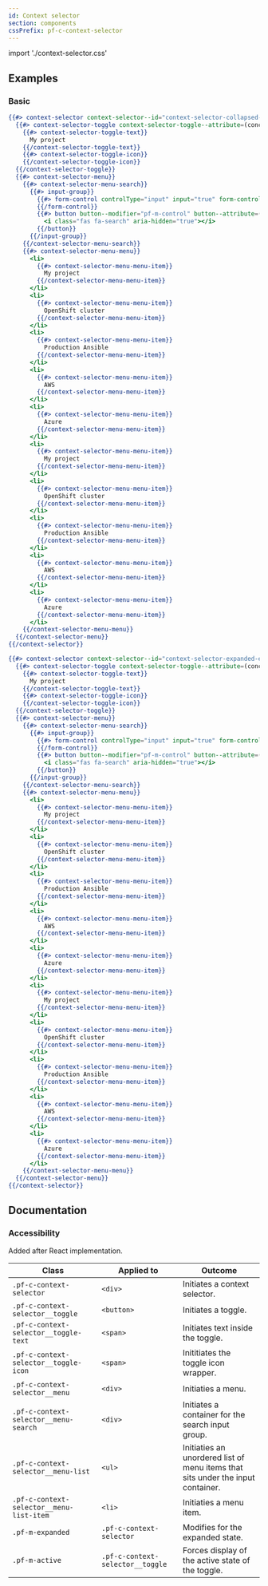 ```yaml
---
id: Context selector
section: components
cssPrefix: pf-c-context-selector
---
```

import './context-selector.css'

## Examples
### Basic
```hbs
{{#> context-selector context-selector--id="context-selector-collapsed-example" context-selector--label-text="Selected project"}}
  {{#> context-selector-toggle context-selector-toggle--attribute=(concat 'id="' context-selector--id '-toggle"' 'aria-labelledby="' context-selector--id '-label ' context-selector--id '-toggle"')}}
    {{#> context-selector-toggle-text}}
      My project
    {{/context-selector-toggle-text}}
    {{#> context-selector-toggle-icon}}
    {{/context-selector-toggle-icon}}
  {{/context-selector-toggle}}
  {{#> context-selector-menu}}
    {{#> context-selector-menu-search}}
      {{#> input-group}}
        {{#> form-control controlType="input" input="true" form-control--attribute=(concat 'type="search"' 'placeholder="Search"' 'id="textInput1"' 'name="textInput1"' 'aria-labelledby="' context-selector--id '-search-button"')}}
        {{/form-control}}
        {{#> button button--modifier="pf-m-control" button--attribute=(concat 'id="' context-selector--id '-search-button"' 'aria-label="Search menu items"')}}
          <i class="fas fa-search" aria-hidden="true"></i>
        {{/button}}
      {{/input-group}}
    {{/context-selector-menu-search}}
    {{#> context-selector-menu-menu}}
      <li>
        {{#> context-selector-menu-menu-item}}
          My project
        {{/context-selector-menu-menu-item}}
      </li>
      <li>
        {{#> context-selector-menu-menu-item}}
          OpenShift cluster
        {{/context-selector-menu-menu-item}}
      </li>
      <li>
        {{#> context-selector-menu-menu-item}}
          Production Ansible
        {{/context-selector-menu-menu-item}}
      </li>
      <li>
        {{#> context-selector-menu-menu-item}}
          AWS
        {{/context-selector-menu-menu-item}}
      </li>
      <li>
        {{#> context-selector-menu-menu-item}}
          Azure
        {{/context-selector-menu-menu-item}}
      </li>
      <li>
        {{#> context-selector-menu-menu-item}}
          My project
        {{/context-selector-menu-menu-item}}
      </li>
      <li>
        {{#> context-selector-menu-menu-item}}
          OpenShift cluster
        {{/context-selector-menu-menu-item}}
      </li>
      <li>
        {{#> context-selector-menu-menu-item}}
          Production Ansible
        {{/context-selector-menu-menu-item}}
      </li>
      <li>
        {{#> context-selector-menu-menu-item}}
          AWS
        {{/context-selector-menu-menu-item}}
      </li>
      <li>
        {{#> context-selector-menu-menu-item}}
          Azure
        {{/context-selector-menu-menu-item}}
      </li>
    {{/context-selector-menu-menu}}
  {{/context-selector-menu}}
{{/context-selector}}

{{#> context-selector context-selector--id="context-selector-expanded-example" context-selector--label-text="Selected Project" context-selector--IsExpanded="true"}}
  {{#> context-selector-toggle context-selector-toggle--attribute=(concat 'id="' context-selector--id '-toggle"' 'aria-labelledby="' context-selector--id '-label ' context-selector--id '-toggle"')}}
    {{#> context-selector-toggle-text}}
      My project
    {{/context-selector-toggle-text}}
    {{#> context-selector-toggle-icon}}
    {{/context-selector-toggle-icon}}
  {{/context-selector-toggle}}
  {{#> context-selector-menu}}
    {{#> context-selector-menu-search}}
      {{#> input-group}}
        {{#> form-control controlType="input" input="true" form-control--attribute=(concat 'type="search" placeholder="Search" id="textInput2" name="textInput2" aria-labelledby="' context-selector--id '-search-button"')}}
        {{/form-control}}
        {{#> button button--modifier="pf-m-control" button--attribute=(concat 'id="' context-selector--id '-search-button"' 'aria-label="Search menu items"')}}
          <i class="fas fa-search" aria-hidden="true"></i>
        {{/button}}
      {{/input-group}}
    {{/context-selector-menu-search}}
    {{#> context-selector-menu-menu}}
      <li>
        {{#> context-selector-menu-menu-item}}
          My project
        {{/context-selector-menu-menu-item}}
      </li>
      <li>
        {{#> context-selector-menu-menu-item}}
          OpenShift cluster
        {{/context-selector-menu-menu-item}}
      </li>
      <li>
        {{#> context-selector-menu-menu-item}}
          Production Ansible
        {{/context-selector-menu-menu-item}}
      </li>
      <li>
        {{#> context-selector-menu-menu-item}}
          AWS
        {{/context-selector-menu-menu-item}}
      </li>
      <li>
        {{#> context-selector-menu-menu-item}}
          Azure
        {{/context-selector-menu-menu-item}}
      </li>
      <li>
        {{#> context-selector-menu-menu-item}}
          My project
        {{/context-selector-menu-menu-item}}
      </li>
      <li>
        {{#> context-selector-menu-menu-item}}
          OpenShift cluster
        {{/context-selector-menu-menu-item}}
      </li>
      <li>
        {{#> context-selector-menu-menu-item}}
          Production Ansible
        {{/context-selector-menu-menu-item}}
      </li>
      <li>
        {{#> context-selector-menu-menu-item}}
          AWS
        {{/context-selector-menu-menu-item}}
      </li>
      <li>
        {{#> context-selector-menu-menu-item}}
          Azure
        {{/context-selector-menu-menu-item}}
      </li>
    {{/context-selector-menu-menu}}
  {{/context-selector-menu}}
{{/context-selector}}
```

## Documentation
### Accessibility
Added after React implementation.

| Class | Applied to | Outcome |
| -- | -- | -- |
| `.pf-c-context-selector` | `<div>` | Initiates a context selector.|
| `.pf-c-context-selector__toggle` | `<button>` | Initiates a toggle. |
| `.pf-c-context-selector__toggle-text` | `<span>` | Initiates text inside the toggle. |
| `.pf-c-context-selector__toggle-icon` | `<span>` | Inititiates the toggle icon wrapper. |
| `.pf-c-context-selector__menu` | `<div>` | Initiaties a menu. |
| `.pf-c-context-selector__menu-search` | `<div>` | Initiates a container for the search input group. |
| `.pf-c-context-selector__menu-list` | `<ul>` | Initiaties an unordered list of menu items that sits under the input container. |
| `.pf-c-context-selector__menu-list-item` | `<li>` | Initiaties a menu item. |
| `.pf-m-expanded` | `.pf-c-context-selector` | Modifies for the expanded state. |
| `.pf-m-active` | `.pf-c-context-selector__toggle` | Forces display of the active state of the toggle. |
